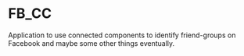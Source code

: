 # FB_CC
Application to use connected components to identify friend-groups on Facebook and maybe some other things eventually.
